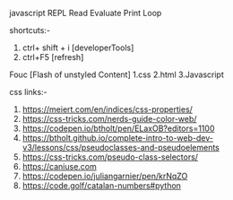 
javascript
REPL Read Evaluate Print Loop

shortcuts:-

1. ctrl+ shift + i [developerTools]
2. ctrl+F5 [refresh]


Fouc [Flash of unstyled Content]  1.css 2.html 3.Javascript


css links:-
1. https://meiert.com/en/indices/css-properties/
2. https://css-tricks.com/nerds-guide-color-web/
3. https://codepen.io/btholt/pen/ELaxOB?editors=1100
4. https://btholt.github.io/complete-intro-to-web-dev-v3/lessons/css/pseudoclasses-and-pseudoelements
5. https://css-tricks.com/pseudo-class-selectors/
6. https://caniuse.com
7. https://codepen.io/juliangarnier/pen/krNqZO
8. https://code.golf/catalan-numbers#python

